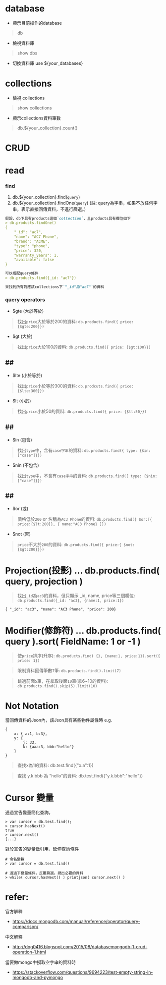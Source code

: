 # database
- 顯示目前操作的database
> db

- 檢視資料庫
> show dbs

- 切換資料庫
use ${your_databases}

# collections
- 檢視 collections
> show collections

- 顯示collections資料筆數
> db.${your_collection}.count()

# CRUD
# read
### find
1. db.${your_collection}.find(`query`)
2. db.${your_collection}.findOne(`query`)
(註: query為字串，如果不放任何字串，表示直接回傳資料，不進行篩選。)
```md
假設，db下具有products這個`collection`，且products具有欄位如下
> db.products.findOne()
{
	"_id": "ac7",
	"name": "AC7 Phone",
	"brand": "ACME",
	"type": "phone",
	"price": 320,
	"warranty_years": 1,
	"available": false
}

可以搭配query條件
> db.products.find({_id: "ac7"})

來找到所有對應該collections下`"_id"為"ac7"`的資料
```

### query operators
- $gte (大於等於)
> 找出`price`大於等於200的資料: `db.products.find({ price: {$gte:200}})`

- $gt (大於)
> 找出`price`大於100的資料: `db.products.find({ price: {$gt:100}})`


## ## ##
- $lte (小於等於)
> 找出`price`小於等於300的資料: `db.prodcuts.find({ price: {$lte:300}})`

- $lt (小於)
> 找出`price`小於50的資料: `db.products.find({ price: {$lt:50}})`


## ## ##
- $in (包含)
> 找出`type`中，含有`case字串`的資料: `db.products.find({ type: {$in:["case"]}})`

- $nin (不包含)
> 找出`type`中，不含有`case字串`的資料: `db.products.find({ type: {$nin:["case"]}})`


## ## ##
- $or (或)
> 價格低於`200` or 名稱為`AC3 Phone`的資料: `db.products.find({ $or:[{ price:{$lt:200}}, { name:"AC3 Phone} ]})`

- $not (否) 
> `price`不大於`200`的資料: `db.products.find({ price:{ $not:{$gt:200}}})`

# Projection(投影) ... db.products.find( query, projection )
> 找出`_id`為`ac3`的資料，但只顯示 _id, name, price等三個欄位: `db.products.find({_id: "ac3}, {name:1, price:1})`
```log
{ "_id": "ac3", "name": "AC3 Phone", "price": 200}
```

# Modifier(修飾符) ... db.products.find( query ).sort( FieldName: 1 or -1 )
> 使`price`排序(升序): `db.products.find( {}, {name:1, price:1}).sort({ price: 1})`

> 限制資料回傳筆數`7`筆: `db.products.find().limit(7)`

> 跳過前面`5`筆，在拿取後面`10`筆(拿6~10的資料): `db.products.find().skip(5).limit(10)`


# Not Notation
當回傳資料的Json內，該Json具有某些物件屬性時
e.g.
```
{
	x: { a:1, b:3},
	y: {
		j: 33,
		k: {aaa:3, bbb:"hello"}
	}
}
```
> 查找x為1的資料: db.test.find({"x.a":1})

> 查找 y.k.bbb 為 "hello"的資料: db.test.find({"y.k.bbb":"hello"})


# Cursor 變量
通過宣告變量簡化查詢。
```
> var cursor = db.test.find();
> cursor.hasNext()
true
> cursor.next()
{...}
```

對於宣告的變量做引用，延伸查詢條件

```
# 命名變數
> var cursor = db.test.find()

# 透過下變量條件，反覆篩選。撈出必要的資料
> while( cursor.hasNext() ) printjson( cursor.next() )
```


# refer:
官方解釋
- https://docs.mongodb.com/manual/reference/operator/query-comparison/

中文解釋
- http://dog0416.blogspot.com/2015/08/databasemongodb-1-crud-operation-1.html

當要做mongo中撈取空字串的資料時
- https://stackoverflow.com/questions/9694223/test-empty-string-in-mongodb-and-pymongo
